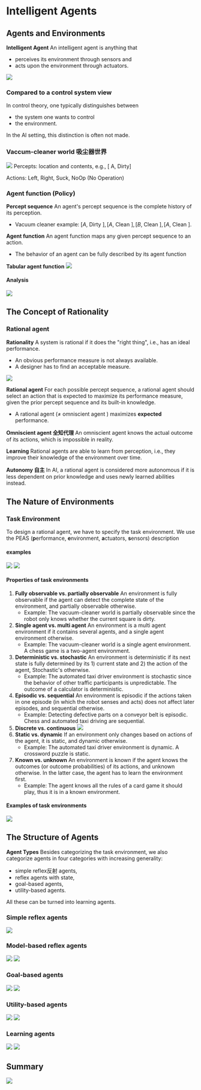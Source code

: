 # Intelligent Agents

## Agents and Environments
**Intelligent Agent**
An intelligent agent is anything that

- perceives its environment through sensors and
- acts upon the environment through actuators.

![](https://i.imgur.com/8fHi5xn.png)

### Compared to a control system view
In control theory, one typically distinguishes between 

- the system one wants to control
- the environment. 

In the Al setting, this distinction is often not made.

### Vaccum-cleaner world 吸尘器世界
![](https://i.imgur.com/LQGI937.png)
Percepts: location and contents, e.g., [ A, Dirty]

Actions: Left, Right, Suck, NoOp (No Operation)

### Agent function (Policy)
**Percept sequence**
An agent's percept sequence is the complete history of its perception.

- Vacuum cleaner example: $[A$, Dirty $],[A$, Clean $],[B$, Clean $],[A$, Clean $]$.

**Agent function**
An agent function maps any given percept sequence to an action.

- The behavior of an agent can be fully described by its agent function

**Tabular agent function**
![](https://i.imgur.com/IVYEs1R.png)

#### Analysis
![](https://i.imgur.com/S5LYgf1.png)



## The Concept of Rationality
### Rational agent
**Rationality**
A system is rational if it does the "right thing", i.e., has an ideal performance.

- An obvious performance measure is not always available.
- A designer has to find an acceptable measure.

![](https://i.imgur.com/89v2SOn.png)

**Rational agent**
For each possible percept sequence, a rational agent should select an action that is expected to maximize its performance measure, given the prior percept sequence and its built-in knowledge.

- A rational agent $(\neq$ omniscient agent $)$ maximizes **expected** performance.

**Omniscient agent 全知代理**
An omniscient agent knows the actual outcome of its actions, which is impossible in reality.


**Learning**
Rational agents are able to learn from perception, i.e., they improve their knowledge of the environment over time.

**Autonomy 自主**
In AI, a rational agent is considered more autonomous if it is less dependent on prior knowledge and uses newly learned abilities instead.

## The Nature of Environments

### Task Environment
To design a rational agent, we have to specify the task environment. We use the PEAS (**p**erformance, **e**nvironment, **a**ctuators, **s**ensors) description

#### examples
![](https://i.imgur.com/Y4pej73.png)
![](https://i.imgur.com/tqrjUka.png)


#### Properties of task environments
1. **Fully observable vs. partially observable**
An environment is fully observable if the agent can detect the complete state of the environment, and partially observable otherwise.
    - Example: The vacuum-cleaner world is partially observable since the robot only knows whether the current square is dirty.
2. **Single agent vs. multi agent**
An environment is a multi agent environment if it contains several agents, and a single agent environment otherwise.
    - Example: The vacuum-cleaner world is a single agent environment. A chess game is a two-agent environment.
3. **Deterministic vs. stochastic**
An environment is deterministic if its next state is fully determined by its 1) current state and 2) the action of the agent, 
Stochastic's otherwise.
    - Example: The automated taxi driver environment is stochastic since the behavior of other traffic participants is unpredictable. The outcome of a calculator is deterministic.
4. **Episodic vs. sequential**
An environment is episodic if the actions taken in one episode (in which the robot senses and acts) does not affect later episodes, and sequential otherwise.
    - Example: Detecting defective parts on a conveyor belt is episodic. Chess and automated taxi driving are sequential.
5. **Discrete vs. continuous**
![](https://i.imgur.com/WRarZNp.png)
6. **Static vs. dynamic**
If an environment only changes based on actions of the agent, it is static, and dynamic otherwise.
    - Example: The automated taxi driver environment is dynamic. A crossword puzzle is static.
7. **Known vs. unknown**
An environment is known if the agent knows the outcomes (or outcome probabilities) of its actions, and unknown otherwise. In the latter case, the agent has to learn the environment first.
    - Example: The agent knows all the rules of a card game it should play, thus it is in a known environment.

#### Examples of task environments
![](https://i.imgur.com/INQtbq8.png)


## The Structure of Agents
**Agent Types**
Besides categorizing the task environment, we also categorize agents in four categories with increasing generality:

- simple reflex反射 agents,
- reflex agents with state,
- goal-based agents,
- utility-based agents.

All these can be turned into learning agents.

### Simple reflex agents
![](https://i.imgur.com/OS8F79e.png)


### Model-based reflex agents
![](https://i.imgur.com/r7EmENk.png)
![](https://i.imgur.com/PQjuHcu.png)


### Goal-based agents
![](https://i.imgur.com/qlQvHBF.png)
![](https://i.imgur.com/ueTaIcc.png)

### Utility-based agents
![](https://i.imgur.com/8ZMbOFO.png)
![](https://i.imgur.com/84JC108.png)


### Learning agents
![](https://i.imgur.com/D27FEcv.png)
![](https://i.imgur.com/jVsJcrB.png)


## Summary
![](https://i.imgur.com/WXXG3yy.png)
